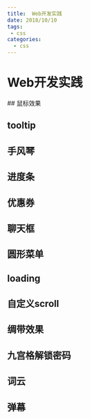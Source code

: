 ```yaml
--- 
title:  Web开发实践
date: 2018/10/10
tags: 
 - css
categories:
  - css
---
```

# Web开发实践
<Active1/>
## 鼠标效果

## tooltip

## 手风琴

## 进度条

## 优惠券

## 聊天框

## 圆形菜单

## loading

## 自定义scroll

## 绸带效果

## 九宫格解锁密码

## 词云

## 弹幕
